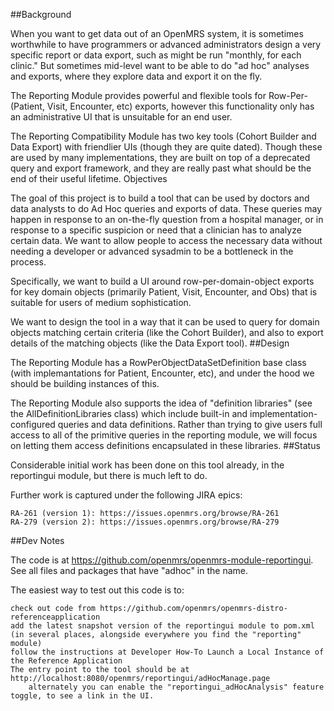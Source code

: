 ##Background

When you want to get data out of an OpenMRS system, it is sometimes worthwhile to have programmers or advanced administrators design a very specific report or data export, such as might be run "monthly, for each clinic." But sometimes mid-level want to be able to do "ad hoc" analyses and exports, where they explore data and export it on the fly.

The Reporting Module provides powerful and flexible tools for Row-Per-(Patient, Visit, Encounter, etc) exports, however this functionality only has an administrative UI that is unsuitable for an end user.

The Reporting Compatibility Module has two key tools (Cohort Builder and Data Export) with friendlier UIs (though they are quite dated). Though these are used by many implementations, they are built on top of a deprecated query and export framework, and they are really past what should be the end of their useful lifetime.
Objectives

The goal of this project is to build a tool that can be used by doctors and data analysts to do Ad Hoc queries and exports of data. These queries may happen in response to an on-the-fly question from a hospital manager, or in response to a specific suspicion or need that a clinician has to analyze certain data. We want to allow people to access the necessary data without needing a developer or advanced sysadmin to be a bottleneck in the process.

Specifically, we want to build a UI around row-per-domain-object exports for key domain objects (primarily Patient, Visit, Encounter, and Obs) that is suitable for users of medium sophistication.

We want to design the tool in a way that it can be used to query for domain objects matching certain criteria (like the Cohort Builder), and also to export details of the matching objects (like the Data Export tool).
##Design

The Reporting Module has a RowPerObjectDataSetDefinition base class (with implemantations for Patient, Encounter, etc), and under the hood we should be building instances of this.

The Reporting Module also supports the idea of "definition libraries" (see the AllDefinitionLibraries class) which include built-in and implementation-configured queries and data definitions. Rather than trying to give users full access to all of the primitive queries in the reporting module, we will focus on letting them access definitions encapsulated in these libraries.
##Status

Considerable initial work has been done on this tool already, in the reportingui module, but there is much left to do. 

Further work is captured under the following JIRA epics:

    RA-261 (version 1): https://issues.openmrs.org/browse/RA-261
    RA-279 (version 2): https://issues.openmrs.org/browse/RA-279

##Dev Notes

The code is at https://github.com/openmrs/openmrs-module-reportingui. See all files and packages that have "adhoc" in the name.

The easiest way to test out this code is to:

    check out code from https://github.com/openmrs/openmrs-distro-referenceapplication
    add the latest snapshot version of the reportingui module to pom.xml (in several places, alongside everywhere you find the "reporting" module)
    follow the instructions at Developer How-To Launch a Local Instance of the Reference Application
    The entry point to the tool should be at http://localhost:8080/openmrs/reportingui/adHocManage.page
        alternately you can enable the "reportingui_adHocAnalysis" feature toggle, to see a link in the UI.

